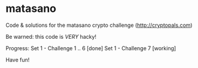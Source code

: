 matasano
========

Code &amp; solutions for the matasano crypto challenge (http://cryptopals.com)

Be warned: this code is _VERY_ hacky!

Progress:
    Set 1 - Challenge 1 .. 6 [done]
    Set 1 - Challenge 7      [working]

Have fun!
